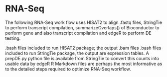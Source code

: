 # RNA-Seq

The following RNA-Seq work flow uses HISAT2 to align .fastq files, StringTie to perform transcript compilation, summarizeOverlaps() of Bioconductor to perform gene and also transcript compilation and edgeR to perform DE testing. 

.bash files included to run HISAT2 package; the output .bam files
.bash files included to run StringTie package, the output are expression tables. A prepDE.py python file is available from StringTie to convert this counts into usable data by edgeR
R Markdown files are perhaps the most informative as to the detailed steps required to optimize RNA-Seq workflow. 
